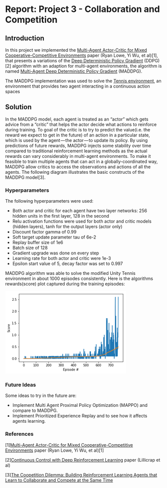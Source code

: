# Report: Project 3 - Collaboration and Competition

## Introduction 
In this project we implemented the [Multi-Agent Actor-Critic for Mixed Cooperative-Competitive Environments](https://arxiv.org/pdf/1706.02275.pdf) paper (Ryan Lowe, Yi Wu, et al)[1], that presents a variations of the [Deep Deterministic Policy Gradient](https://arxiv.org/pdf/1509.02971.pdf) (DDPG)[2] algorithm with an adaption for multi-agent environments, the algorithm is named [Multi-Agent Deep Deterministic Policy Gradient](https://arxiv.org/pdf/1706.02275.pdf) (MADDPG). 

The MADDPG implementation was used to solve the [Tennis environment](https://github.com/Unity-Technologies/ml-agents/blob/master/docs/Learning-Environment-Examples.md#tennis), an environment that provides two agent interacting in a continuous action spaces

## Solution

In the MADDPG model, each agent is treated as an “actor” which gets advice from a “critic” that helps the actor decide what actions to reinforce during training. To goal of the critic is to try to predict the value(i.e. the reward we expect to get in the future) of an action in a particular state, which is used by the agent — the actor — to update its policy. By using predictions of future rewards, MADDPG injects some stability over time compared to traditional reinforcement learning methods as the actual rewards can vary considerably in multi-agent environments. To make it feasible to train multiple agents that can act in a globally-coordinated way, MADDPG allow critics to access the observations and actions of all the agents. The following diagram illustrates the basic constructs of the MADDPG model[3].

### Hyperparameters

The following hyperparameters were used:

  - Both actor and critic for each agent have two layer networks: 256 hidden units in the first layer, 128 in the second
  - Relu activation functions were used for both actor and critic models (hidden layers), tanh for the output layers (actor only)
  - Discount factor gamma of 0.99
  - Soft target update parameter tau of 6e-2
  - Replay buffer size of 1e6
  - Batch size of 128
  - Gradient upgrade was done on every step
  - Learning rate for both actor and critic were 1e-3
  - Epsilon start value of 5, decay factor was set to 0.997


MADDPG algorithm was able to solve the modified Unity Tennis environment in about 1000 episodes consistently. Here is the algorithms rewards(score) plot captured during the training episodes:

![Training Scores](plot.png)

### Future Ideas
Some ideas to try in the future are:

  - Implement Multi Agent Proximal Policy Optimization (MAPPO) and compare to MADDPG. 
  - Implement Prioritized Experience Replay and to see how it affects agents learning. 


### References

[1][Multi-Agent Actor-Critic for Mixed Cooperative-Competitive Environments](https://arxiv.org/pdf/1706.02275.pdf) paper (Ryan Lowe, Yi Wu, et al)[1]

[2][Continuous Control with Deep Reinforcement Learning](https://arxiv.org/pdf/1509.02971.pdf) paper (Lillicrap et al)

[3][The Coopetition Dilemma: Building Reinforcement Learning Agents that Learn to Collaborate and Compete at the Same Time](https://towardsdatascience.com/the-coopetition-dilemma-building-reinforcement-learning-agents-that-learn-to-collaborate-and-84f2b2acb186)
